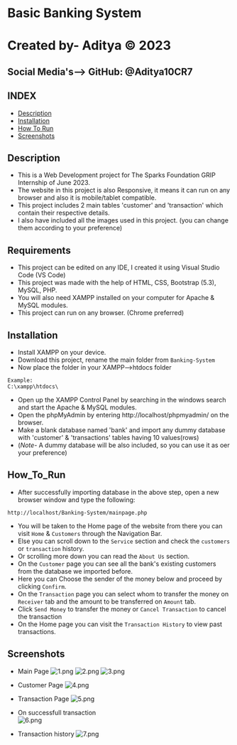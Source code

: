 # Basic Banking System
# Created by- Aditya © 2023
## Social Media's--> GitHub: @Aditya10CR7


## INDEX
- [Description](#Description)
- [Installation](#Installation)
- [How To Run](#How_To_Run)
- [Screenshots](#Screenshots)

## Description
- This is a Web Development project for The Sparks Foundation GRIP Internship of June 2023.
- The website in this project is also Responsive, it means it can run on any browser and also it is mobile/tablet compatible.
- This project includes 2 main tables 'customer' and 'transaction' which contain their respective details.
- I also have included all the images used in this project. (you can change them according to your preference)

## Requirements
- This project can be edited on any IDE, I created it using Visual Studio Code (VS Code)
- This project was made with the help of HTML, CSS, Bootstrap (5.3), MySQL, PHP.
- You will also need XAMPP installed on your computer for Apache & MySQL modules.
- This project can run on any browser. (Chrome preferred)

## Installation
- Install XAMPP on your device.
- Download this project, rename the main folder from `Banking-System` 
- Now place the folder in your XAMPP-->htdocs folder

``````````````
Example:
C:\xampp\htdocs\
``````````````
- Open up the XAMPP Control Panel by searching in the windows search and start the Apache & MySQL modules.
- Open the phpMyAdmin by entering http://localhost/phpmyadmin/ on the browser.
- Make a blank database named 'bank' and import any dummy database with 'customer' & 'transactions' tables having 10 values(rows)
- (*Note*- A dummy database will be also included, so you can use it as oer your preference)

## How_To_Run
- After successfully importing database in the above step, open a new browser window and type the following:
``````````````
http://localhost/Banking-System/mainpage.php
``````````````
- You will be taken to the Home page of the website from there you can visit `Home` & `Customers` through the Navigation Bar.
- Else you can scroll down to the `Service` section and check the `customers` or `transaction` history.
- Or scrolling more down you can read the `About Us` section.
- On the `Customer` page you can see all the bank's existing customers from the database we imported before.
- Here you can Choose the sender of the money below and proceed by clicking `Confirm`.
- On the `Transaction` page you can select whom to transfer the money on `Receiver` tab and the amount to be transferred on `Amount` tab.
- Click `Send Money` to transfer the money or `Cancel Transaction` to cancel the transaction
- On the Home page you can visit the `Transaction History` to view past transactions.

## Screenshots
- Main Page
![1.png](<img width="1470" alt="Screenshot 2023-06-16 at 12 21 32 PM" src="https://github.com/Aditya10CR7/Bank/assets/89736941/67cddfbd-247f-4a86-909a-7810d2f5baba">)
![2.png](<img width="1470" alt="2" src="https://github.com/Aditya10CR7/Bank/assets/89736941/40badc82-5f1c-4174-a4ae-030882b2a2d0">
)
![3.png](<img width="1470" alt="3" src="https://github.com/Aditya10CR7/Bank/assets/89736941/a00bf9e7-70d9-40b0-815e-e9a11687b7e4">
)

- Customer Page
![4.png](<img width="1470" alt="4" src="https://github.com/Aditya10CR7/Bank/assets/89736941/ab5e04cc-3a1a-4b88-bb6c-fcdedd3a262d">
)

- Transaction Page
![5.png](<img width="1470" alt="5" src="https://github.com/Aditya10CR7/Bank/assets/89736941/4e290dba-f1ed-40b5-89ec-7b40c08d9255">
)

- On successfull transaction  
![6.png](<img width="448" alt="6" src="https://github.com/Aditya10CR7/Bank/assets/89736941/d89c7af7-8e34-46d9-b611-f11f6c6e2ee0">
)

- Transaction history
![7.png](<img width="1470" alt="7" src="https://github.com/Aditya10CR7/Bank/assets/89736941/c254d549-aedf-4fa3-adcd-00d7d365d37b">
)
